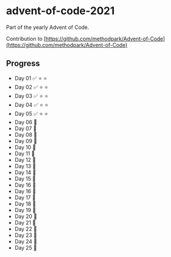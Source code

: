 # advent-of-code-2021
Part of the yearly Advent of Code.

Contribution to [https://github.com/methodpark/Advent-of-Code](https://github.com/methodpark/Advent-of-Code)

## Progress

- Day 01 :white_check_mark:	:star: :star:
- Day 02 :white_check_mark:	:star: :star:
- Day 03 :white_check_mark:	:star: :star:
- Day 04 :white_check_mark:	:star: :star:
- Day 05 :white_check_mark:	:star: :star:
- Day 06 :feet:
- Day 07 :feet:
- Day 08 :feet:
- Day 09 :feet:
- Day 10 :feet:
- Day 11 :feet:
- Day 12 :feet:
- Day 13 :feet:
- Day 14 :feet:
- Day 15 :feet:
- Day 16 :feet:
- Day 16 :feet:
- Day 17 :feet:
- Day 18 :feet:
- Day 19 :feet:
- Day 20 :feet:
- Day 21 :feet:
- Day 22 :feet:
- Day 23 :feet:
- Day 24 :feet:
- Day 25 :feet: